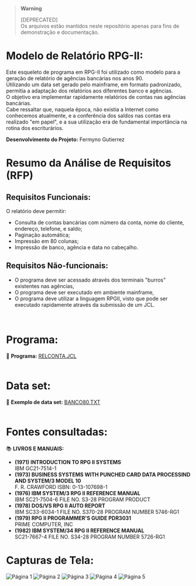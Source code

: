 > **Warning**
> 
> [DEPRECATED]  
> Os arquivos estão mantidos neste repositório apenas para fins de demonstração e documentação. 

# Modelo de Relatório RPG-II:

Este esqueleto de programa em RPG-II foi utilizado como modelo para a geração de relatório de agências bancárias nos anos 90.  
Utilizando um data set gerado pelo mainframe, em formato padronizado, permitia a adaptação dos relatórios aos diferentes banco e agências.  
O objetivo era implementar rapidamente relatórios de contas nas agências bancárias.  
Cabe ressaltar que, naquela época, não existia a Internet como conhecemos atualmente, e a conferência dos saldos nas contas era realizado "em papel", e a sua utilização era de fundamental importância na rotina dos escriturários.

**Desenvolvimento do Projeto:** Fermyno Gutierrez  

# Resumo da Análise de Requisitos (RFP)

## Requisitos Funcionais:

O relatório deve permitir:

- Consulta de contas bancárias com número da conta, nome do cliente, endereço, telefone, e saldo;
- Paginação automática;
- Impressão em 80 colunas;
- Impressão de banco, agência e data no cabeçalho.

## Requisitos Não-funcionais:

- O programa deve ser acessado através dos terminais "burros" existentes nas agências,
- O programa deve ser executado em ambiente mainframe,
- O programa deve utilizar a linguagem RPGII, visto que pode ser executado rapidamente através da submissão de um JCL.
<br />

# Programa:

📄 **Programa:** [RELCONTA.JCL](jcl/RELCONTA.JCL)  
<br />


# Data set:
📄 **Exemplo de data set:** [BANCO80.TXT](data-set/BANCO80.TXT)  
<br />

    
# Fontes consultadas:

📚 **LIVROS E MANUAIS:**  
- **(1971) INTRODUCTION TO RPG II SYSTEMS**  
  IBM GC21-7514-1
- **(1973) BUSINESS SYSTEMS WITH PUNCHED CARD DATA PROCESSIND AND SYSTEM/3 MODEL 10**  
  F. R. CRAWFORD ISBN: 0-13-107698-1
- **(1976) IBM SYSTEM/3 RPG II REFERENCE MANUAL**  
  IBM SC21-7504-6 FILE NO. S3-28 PROGRAM PRODUCT
- **(1978) DOS/VS RPG II AUTO REPORT**  
  IBM SC33-6034-1 FILE NO. S370-28 PROGRAM NUMBER 5746-RG1
- **(1979) RPG II PROGRAMMER'S GUIDE PDR3031**  
  PRIME COMPUTER, INC
- **(1982) IBM SYSTEM/34 RPG II REFERENCE MANUAL**  
  SC21-7667-4 FILE NO. S34-28 PROGRAM NUMBER 5726-RG1
      
# Capturas de Tela:

![Página 1](report/relconta-pag-1.jpg)
![Página 2](report/relconta-pag-2.jpg)
![Página 3](report/relconta-pag-3.jpg)
![Página 4](report/relconta-pag-4.jpg)
![Página 5](report/relconta-pag-5.jpg)
